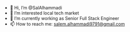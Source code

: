 - 👋 Hi, I’m @SalAlhammadi
- 👀 I’m interested local tech market
- 🌱 I’m currently working as Senior Full Stack Engineer
- 📫 How to reach me: salem.alhammadi9791@gmail.com


